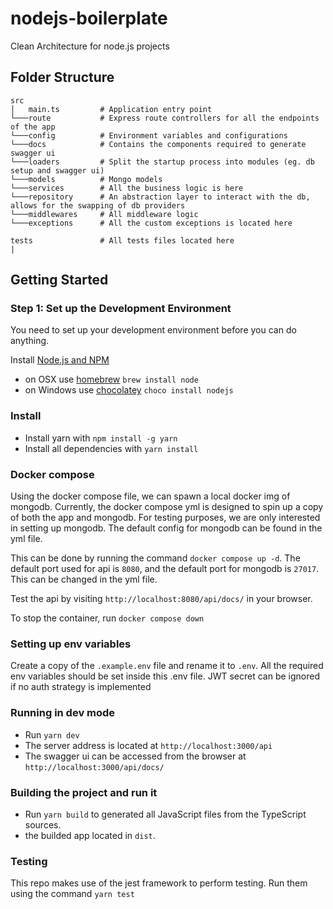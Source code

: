 # nodejs-boilerplate

Clean Architecture for node.js projects

## Folder Structure

```
src
│   main.ts         # Application entry point
└───route           # Express route controllers for all the endpoints of the app
└───config          # Environment variables and configurations
└───docs            # Contains the components required to generate swagger ui
└───loaders         # Split the startup process into modules (eg. db setup and swagger ui)
└───models          # Mongo models
└───services        # All the business logic is here
└───repository      # An abstraction layer to interact with the db, allows for the swapping of db providers
└───middlewares     # All middleware logic
└───exceptions      # All the custom exceptions is located here

tests               # All tests files located here
| 

```

## Getting Started

### Step 1: Set up the Development Environment

You need to set up your development environment before you can do anything.

Install [Node.js and NPM](https://nodejs.org/en/download/)

- on OSX use [homebrew](http://brew.sh) `brew install node`
- on Windows use [chocolatey](https://chocolatey.org/) `choco install nodejs`

### Install

- Install yarn with `npm install -g yarn`
- Install all dependencies with `yarn install`

### Docker compose
Using the docker compose file, we can spawn a local docker img of mongodb. Currently, the docker compose yml is designed to spin up a copy of both the app and mongodb. For testing purposes, we are only interested in setting up mongodb. The default config for mongodb can be found in the yml file.

This can be done by running the command `docker compose up -d`. 
The default port used for api is `8080`, and the default port for mongodb is `27017`.
This can be changed in the yml file.

Test the api by visiting `http://localhost:8080/api/docs/` in your browser.

To stop the container, run `docker compose down`


### Setting up env variables
Create a copy of the `.example.env` file and rename it to `.env`. All the required env variables should be set inside this .env file. JWT secret can be ignored if no auth strategy is implemented

### Running in dev mode

- Run `yarn dev`
- The server address is located at `http://localhost:3000/api`
- The swagger ui can be accessed from the browser at `http://localhost:3000/api/docs/`

### Building the project and run it

- Run `yarn build` to generated all JavaScript files from the TypeScript sources.
- the builded app located in `dist`.


### Testing
This repo makes use of the jest framework to perform testing. Run them using the command `yarn test`

